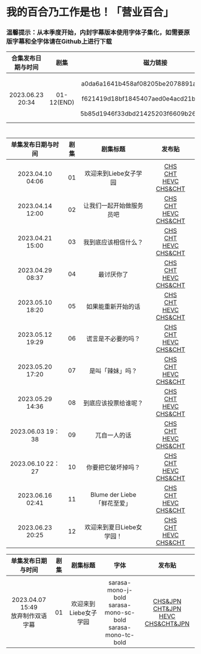 # 我的百合乃工作是也！「营业百合」

### 温馨提示：从本季度开始，内封字幕版本使用字体子集化，如需要原版字幕和全字体请在Github上进行下载

合集发布日期与时间 | 剧集 | 磁力链接 | 发布贴 
:---: | :---: | :---: | :---:  
 | | |
2023.06.23 20:34 | 01-12(END) | a0da6a1641b458af08205be2078891ad36d4aca3<br/><br/>f621419d18bf1845407aed0e4acd21badd9d5d67<br/><br/>5b85d1946f33dbd21425203f6609b26979dd2d94 | [CHS](https://bangumi.moe/torrent/6495916f3fcfea00077892e1)<br/><br/>[CHT](https://bangumi.moe/torrent/649591ee3fcfea0007789430)<br/><br/>[HEVC CHS&CHT](https://bangumi.moe/torrent/649592433fcfea00077894fe)


# 
#  


单集发布日期与时间 | 剧集 | 剧集标题 | 发布贴 
:---: | :---: | :---: | :---:  
 | | |
2023.04.10 04:06 | 01 | 欢迎来到Liebe女子学园 | [CHS](https://bangumi.moe/torrent/64331ad0685d5f00073a62dd)<br/>[CHT](https://bangumi.moe/torrent/64331af5685d5f00073a6376)<br/>[HEVC CHS&CHT](https://bangumi.moe/torrent/64331b1d685d5f00073a63f1)
2023.04.14 12:00 | 02 | 让我们一起开始做服务员吧  | [CHS](https://bangumi.moe/torrent/6438cfda685d5f00074b77f5)<br/>[CHT](https://bangumi.moe/torrent/6438d185685d5f00074b7c3d)<br/>[HEVC CHS&CHT](https://bangumi.moe/torrent/6438d19f685d5f00074b7c72)
2023.04.21 15:00 | 03 | 我到底应该相信什么？  | [CHS](https://bangumi.moe/torrent/6442347d685d5f000768015d)<br/>[CHT](https://bangumi.moe/torrent/644234db685d5f00076802cb)<br/>[HEVC CHS&CHT](https://bangumi.moe/torrent/644234f5685d5f000768032b)
2023.04.29 08:37 | 04 | 最讨厌你了  | [CHS](https://bangumi.moe/torrent/644d39507008080007c8963c)<br/>[CHT](https://bangumi.moe/torrent/644d39bc7008080007c89786)<br/>[HEVC CHS&CHT](https://bangumi.moe/torrent/644d39cf7008080007c897ad)
2023.05.10 18:20 | 05 | 如果能重新开始的话  | [CHS](https://bangumi.moe/torrent/645b6fec7008080007efa437)<br/>[CHT](https://bangumi.moe/torrent/645b6ffc7008080007efa461)<br/>[HEVC CHS&CHT](https://bangumi.moe/torrent/645b700e7008080007efa498)
2023.05.12 19:29 | 06 | 谎言是不必要的吗？  | [CHS](https://bangumi.moe/torrent/645e23357008080007f6e01d)<br/>[CHT](https://bangumi.moe/torrent/645e23537008080007f6e082)<br/>[HEVC CHS&CHT](https://bangumi.moe/torrent/645e239b7008080007f6e14c)
2023.05.20 17:20 | 07 | 是叫「辣妹」吗？  | [CHS](https://bangumi.moe/torrent/646890d2700808000712a5c7)<br/>[CHT](https://bangumi.moe/torrent/646890eb700808000712a5fc)<br/>[HEVC CHS&CHT](https://bangumi.moe/torrent/646890fa700808000712a63d)
2023.05.29 14:36 | 08 | 到底应该投票给谁呢？  |[CHS](https://bangumi.moe/torrent/647447ef700808000730e2a3)<br/>[CHT](https://bangumi.moe/torrent/64744800700808000730e2c1)<br/>[HEVC CHS&CHT](https://bangumi.moe/torrent/6474480f700808000730e2e0) 
2023.06.03 19：38 | 09 | 兀自一人的话  | [CHS](https://bangumi.moe/torrent/647b2627700808000743661b)<br/>[CHT](https://bangumi.moe/torrent/647b26367008080007436644)<br/>[HEVC CHS&CHT](https://bangumi.moe/torrent/647b2641700808000743666b)
2023.06.10 22：27 | 10 | 你要把它破坏掉吗？  | [CHS](https://bangumi.moe/torrent/6484883870080800075cfdfa)<br/>[CHT](https://bangumi.moe/torrent/6484884a70080800075cfe2d)<br/>[HEVC CHS&CHT](https://bangumi.moe/torrent/6484887970080800075cfea3)
2023.06.16 02:41 | 11 | Blume der Liebe <br>「鲜花至爱」  | [CHS](https://bangumi.moe/torrent/648b5b52215b6f0008eca8cf)<br/>[CHT](https://bangumi.moe/torrent/648b5b62215b6f0008eca91c)<br/>[HEVC CHS&CHT](https://bangumi.moe/torrent/648b5b70215b6f0008eca957)
2023.06.23 20:25 | 12 | 欢迎来到夏日Liebe女学园！  | [CHS](https://bangumi.moe/torrent/64958f543fcfea0007788c6f)<br/>[CHT](https://bangumi.moe/torrent/64958f723fcfea0007788cc8)<br/>[HEVC CHS&CHT](https://bangumi.moe/torrent/64958f8b3fcfea0007788d06)

单集发布日期与时间 | 剧集 | 剧集标题 | 字体 |发布贴 
:---: | :---: | :---: | :---:  | :---:
 | | |
2023.04.07 15:49<br>放弃制作双语字幕 | 01 | 欢迎来到Liebe女子学园 | sarasa-mono-j-bold<br>sarasa-mono-sc-bold<br>sarasa-mono-tc-bold | [CHS&JPN](https://bangumi.moe/torrent/642fcafd685d5f00073046ac)<br/>[CHT&JPN](https://bangumi.moe/torrent/642fcc64685d5f0007304a9a)<br/>[HEVC CHS&CHT&JPN](https://bangumi.moe/torrent/642fccc9685d5f0007304b67)
